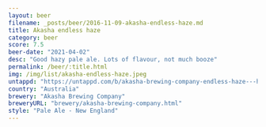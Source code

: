 ```yaml
---
layout: beer
filename: _posts/beer/2016-11-09-akasha-endless-haze.md
title: Akasha endless haze
category: beer
score: 7.5
beer-date: "2021-04-02"
desc: "Good hazy pale ale. Lots of flavour, not much booze"
permalink: /beer/:title.html
img: /img/list/akasha-endless-haze.jpeg
untappd: "https://untappd.com/b/akasha-brewing-company-endless-haze---hazy-pale-ale/3540805"
country: "Australia"
brewery: "Akasha Brewing Company"
breweryURL: "brewery/akasha-brewing-company.html"
style: "Pale Ale - New England"
---
```

